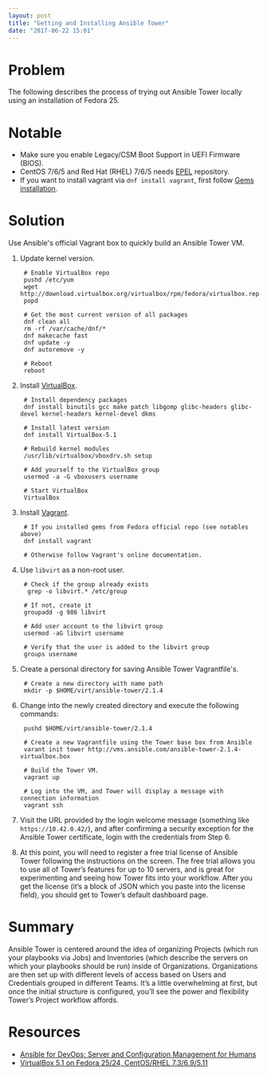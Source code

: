 ```yaml
---
layout: post
title: "Getting and Installing Ansible Tower"
date: "2017-06-22 15:01"
---
```


# Problem

The following describes the process of trying out Ansible Tower locally using an installation of Fedora 25.

# Notable

* Make sure you enable Legacy/CSM Boot Support in UEFI Firmware (BIOS).
* CentOS 7/6/5 and Red Hat (RHEL) 7/6/5 needs [EPEL][1] repository.
* If you want to install vagrant via `dnf install vagrant`, first follow [Gems installation][2].

# Solution

Use Ansible's official Vagrant box to quickly build an Ansible Tower VM.

1. Update kernel version.

        # Enable VirtualBox repo
        pushd /etc/yum
        wget http://download.virtualbox.org/virtualbox/rpm/fedora/virtualbox.repo
        popd

        # Get the most current version of all packages
        dnf clean all
        rm -rf /var/cache/dnf/*
        dnf makecache fast
        dnf update -y
        dnf autoremove -y

        # Reboot
        reboot

2. Install [VirtualBox][3].

        # Install dependency packages
        dnf install binutils gcc make patch libgomp glibc-headers glibc-devel kernel-headers kernel-devel dkms

        # Install latest version
        dnf install VirtualBox-5.1

        # Rebuild kernel modules
        /usr/lib/virtualbox/vboxdrv.sh setup

        # Add yourself to the VirtualBox group
        usermod -a -G vboxusers username

        # Start VirtualBox
        VirtualBox

3. Install [Vagrant][4].

        # If you installed gems from Fedora official repo (see notables above)
        dnf install vagrant

        # Otherwise follow Vagrant's online documentation.

4. Use `libvirt` as a non-root user.

        # Check if the group already exists
         grep -o libvirt.* /etc/group

        # If not, create it
        groupadd -g 986 libvirt

        # Add user account to the libvirt group
        usermod -aG libvirt username

        # Verify that the user is added to the libvirt group
        groups username

4. Create a personal directory for saving Ansible Tower Vagrantfile's.

        # Create a new directory with name path
        mkdir -p $HOME/virt/ansible-tower/2.1.4

5. Change into the newly created directory and execute the following commands:

        pushd $HOME/virt/ansible-tower/2.1.4

        # Create a new Vagrantfile using the Tower base box from Ansible
        varant init tower http://vms.ansible.com/ansible-tower-2.1.4-virtualbox.box

        # Build the Tower VM.
        vagrant up

        # Log into the VM, and Tower will display a message with connection information
        vagrant ssh

6. Visit the URL provided by the login welcome message (something like `https://10.42.0.42/`), and after confirming a security exception for the Ansible Tower certificate, login with the credentials from Step 6.

7. At this point, you will need to register a free trial license of Ansible Tower following the instructions on the screen. The free trial allows you to use all of Tower’s features for up to 10 servers, and is great for experimenting and seeing how Tower fits into your workflow. After you get the license (it’s a block of JSON which you paste into the license field), you should get to Tower’s default dashboard page.

# Summary

Ansible Tower is centered around the idea of organizing Projects (which run your playbooks via Jobs) and Inventories (which describe the servers on which your playbooks should be run) inside of Organizations. Organizations are then set up with different levels of access based on Users and Credentials grouped in different Teams. It’s a little overwhelming at first, but once the initial structure is configured, you’ll see the power and flexibility Tower’s Project workflow affords.

# Resources

* [Ansible for DevOps: Server and Configuration Management for Humans][5]
* [VirtualBox 5.1 on Fedora 25/24, CentOS/RHEL 7.3/6.9/5.11][6]

[1]: https://fedoraproject.org/wiki/EPEL
[2]: https://developer.fedoraproject.org/tech/languages/ruby/gems-installation.html
[3]: https://www.virtualbox.org/wiki/Downloads
[4]: https://www.vagrantup.com/downloads.html
[5]: https://www.ansiblefordevops.com/
[6]: https://www.if-not-true-then-false.com/2010/install-virtualbox-with-yum-on-fedora-centos-red-hat-rhel/
